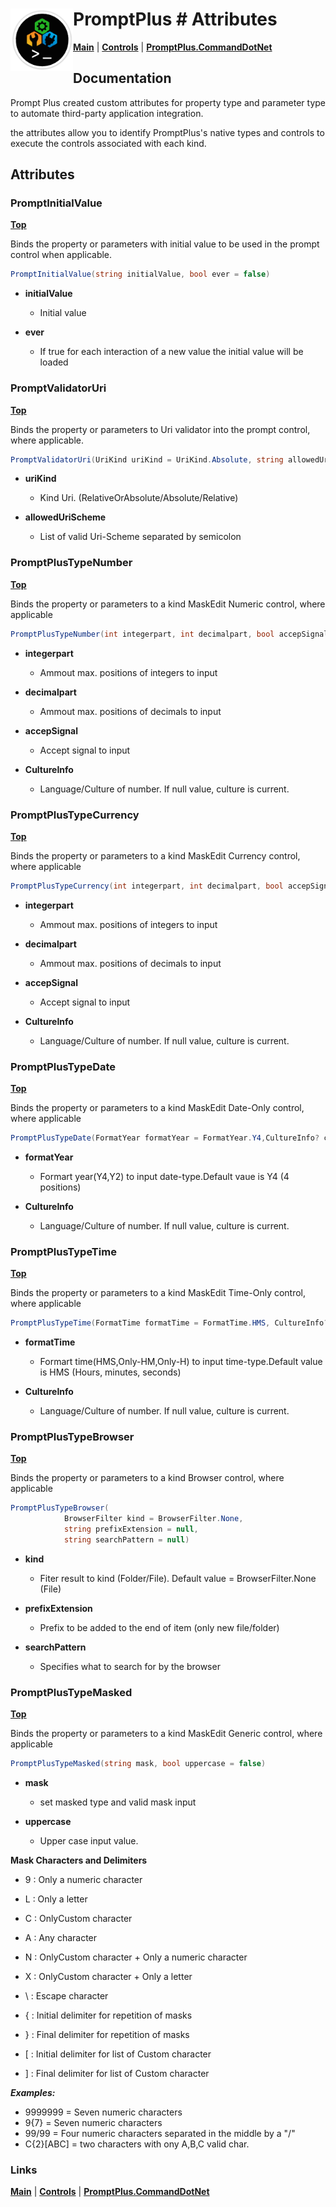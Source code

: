 # <img align="left" width="100" height="100" src="./images/icon.png"> PromptPlus # Attributes
[**Main**](index.md#help) | 
[**Controls**](index.md#apis) |
[**PromptPlus.CommandDotNet**](ppluscmddotnet.md#help)

## Documentation
Prompt Plus created custom attributes for property type and parameter type to automate third-party application integration.

the attributes allow you to identify PromptPlus's native types and controls to execute the controls associated with each kind.

## Attributes

### PromptInitialValue
[**Top**](#documentation)

Binds the property or parameters with initial value to be used in the prompt control when applicable.

```csharp
PromptInitialValue(string initialValue, bool ever = false)
```
- **initialValue**
    - Initial value

- **ever**
    - If true for each interaction of a new value the initial value will be loaded

### PromptValidatorUri
[**Top**](#documentation)

Binds the property or parameters to Uri validator into the prompt control, where applicable.

```csharp
PromptValidatorUri(UriKind uriKind = UriKind.Absolute, string allowedUriScheme = null)
```
- **uriKind**
    - Kind Uri. (RelativeOrAbsolute/Absolute/Relative)

- **allowedUriScheme**
    - List of valid Uri-Scheme separated by semicolon

### PromptPlusTypeNumber
[**Top**](#documentation)

Binds the property or parameters to a kind MaskEdit Numeric control, where applicable

```csharp
PromptPlusTypeNumber(int integerpart, int decimalpart, bool accepSignal = true, CultureInfo? cultureInfo = null)
```
- **integerpart**
    -  Ammout max. positions of integers to input

- **decimalpart**
    -  Ammout max. positions of decimals to input

- **accepSignal**
    -  Accept signal to input

- **CultureInfo**
    -  Language/Culture of number. If null value, culture is current.

### PromptPlusTypeCurrency
[**Top**](#documentation)

Binds the property or parameters to a kind MaskEdit Currency control, where applicable

```csharp
PromptPlusTypeCurrency(int integerpart, int decimalpart, bool accepSignal = true, CultureInfo? cultureInfo = null)
```
- **integerpart**
    -  Ammout max. positions of integers to input

- **decimalpart**
    -  Ammout max. positions of decimals to input

- **accepSignal**
    -  Accept signal to input

- **CultureInfo**
    -  Language/Culture of number. If null value, culture is current.

### PromptPlusTypeDate
[**Top**](#documentation)

Binds the property or parameters to a kind MaskEdit Date-Only control, where applicable

```csharp
PromptPlusTypeDate(FormatYear formatYear = FormatYear.Y4,CultureInfo? cultureInfo = null)
```
- **formatYear**
    -  Formart year(Y4,Y2) to input date-type.Default vaue is Y4 (4 positions)

- **CultureInfo**
    -  Language/Culture of number. If null value, culture is current.

### PromptPlusTypeTime
[**Top**](#documentation)

Binds the property or parameters to a kind MaskEdit Time-Only control, where applicable

```csharp
PromptPlusTypeTime(FormatTime formatTime = FormatTime.HMS, CultureInfo? cultureInfo = null)
```
- **formatTime**
    -  Formart time(HMS,Only-HM,Only-H) to input time-type.Default value is HMS (Hours, minutes, seconds)

- **CultureInfo**
    -  Language/Culture of number. If null value, culture is current.

### PromptPlusTypeBrowser
[**Top**](#documentation)

Binds the property or parameters to a kind Browser control, where applicable

```csharp
PromptPlusTypeBrowser(
            BrowserFilter kind = BrowserFilter.None,
            string prefixExtension = null,
            string searchPattern = null)
```
- **kind**
    -  Fiter result to kind (Folder/File). Default value = BrowserFilter.None (File)

- **prefixExtension**
    -  Prefix to be added to the end of item (only new file/folder)

- **searchPattern**
    -  Specifies what to search for by the browser

### PromptPlusTypeMasked
[**Top**](#documentation)

Binds the property or parameters to a kind MaskEdit Generic control, where applicable

```csharp
PromptPlusTypeMasked(string mask, bool uppercase = false)
```
- **mask**
    -  set masked type and valid mask input

- **uppercase**
    -  Upper case input value.

**Mask Characters and Delimiters**

 - 9 : Only a numeric character
 - L : Only a letter 
 - C : OnlyCustom character 
 - A : Any character
 - N : OnlyCustom character +  Only a numeric character
 - X : OnlyCustom character +  Only a letter

 - \ : Escape character
 - { : Initial delimiter for repetition of masks
 - } : Final delimiter for repetition of masks
 - \[ : Initial delimiter for list of Custom character
 - \] : Final delimiter for list of Custom character

**_Examples:_**

- 9999999 = Seven numeric characters
- 9{7} = Seven numeric characters
- 99\/99 = Four numeric characters separated in the middle by a "/"
- C{2}\[ABC\] = two characters with ony A,B,C valid char.
   
### Links
[**Main**](index.md#help) | 
[**Controls**](index.md#apis) |
[**PromptPlus.CommandDotNet**](ppluscmddotnet.md#help)

